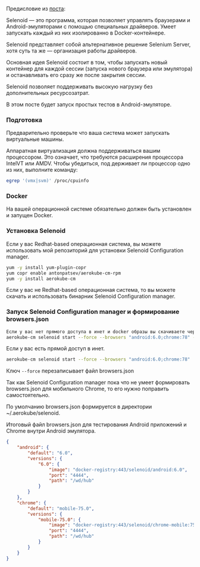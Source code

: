 Предисловие из [поста](https://habr.com/ru/post/463525/):

Selenoid — это программа, которая позволяет управлять браузерами и Android-эмуляторами с помощью специальных драйверов. Умеет запускать каждый из них изолированно в Docker-контейнере.

Selenoid представляет собой альтернативное решение Selenium Server, хотя суть та же — организация работы драйверов.

Основная идея Selenoid состоит в том, чтобы запускать новый контейнер для каждой сессии (запуска нового браузера или эмулятора) и останавливать его сразу же после закрытия сессии.

Selenoid позволяет поддерживать высокую нагрузку без дополнительных ресурсозатрат.

В этом посте будет запуск простых тестов в Android-эмуляторе.

### Подготовка

Предварительно проверьте что ваша система может запускать виртуальные машины.

Аппаратная виртуализация должна поддерживаться вашим процессором. Это означает, что требуют­ся расширения процессора Intel­VT или AMD­V. Чтобы убедиться, под держивает ли процессор одно из них, выполните команду:

```bash
egrep '(vmx|svm)' /proc/cpuinfo
```

### Docker

На вашей операционной системе обязательно должен быть установлен и запущен Docker.

### Установка Selenoid

Если у вас Redhat-based операционная система, вы можете использовать мой репозиторий для установки Selenoid Configuration manager.

```bash
yum -y install yum-plugin-copr
yum copr enable antonpatsev/aerokube-cm-rpm
yum -y install aerokube-cm
```

Если у вас не Redhat-based операционная система, то вы можете скачать и использовать бинарник Selenoid Configuration manager.

### Запуск Selenoid Configuration manager и формирование browsers.json

```bash
Если у вас нет прямого доступа в инет и docker образы вы скачиваете через registry:
aerokube-cm selenoid start --force --browsers "android:6.0;chrome:78" --registry ваш-docker-registry
```

Если у вас есть прямой доступ в инет.

```bash
aerokube-cm selenoid start --force --browsers "android:6.0;chrome:78"
```

Ключ `--force` перезаписывает файл browsers.json

Так как Selenoid Configuration manager пока что не умеет формировать browsers.json для мобильного Chrome, то его нужно поправить самостоятельно.

По умолчанию browsers.json формируется в директории ~/.aerokube/selenoid.

Итоговый файл browsers.json для тестирования Android приложений и Chrome внутри Android эмулятора.

```json
{
    "android": {
        "default": "6.0",
        "versions": {
            "6.0": {
                "image": "docker-registry:443/selenoid/android:6.0",
                "port": "4444",
                "path": "/wd/hub"
            }
        }
    },
    "chrome": {
        "default": "mobile-75.0",
        "versions": {
            "mobile-75.0": {
                "image": "docker-registry:443/selenoid/chrome-mobile:75.0",
                "port": "4444",
                "path": "/wd/hub"
            }
        }
    }
}
```

